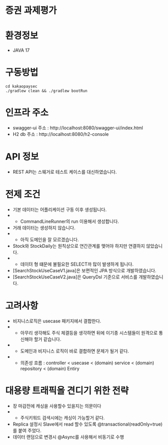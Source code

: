 # 증권 과제평가

# 환경정보
- JAVA 17

# 구동방법
````
cd kakaopaysec
./gradlew clean && ./gradlew bootRun 
````
# 인프라 주소
- swagger-ui 주소 : http://localhost:8080/swagger-ui/index.html
- H2 db 주소 : http://localhost:8080/h2-console

# API 정보
- REST API는 스웨거로 테스트 케이스를 대신하였습니다.

# 전제 조건
- 기본 데이터는 어플리케이션 구동 이후 생성됩니다.
- - CommandLineRunner의 run 이용해서 생성합니다.
- 거래 데이터는 생성하지 않습니다.
- - 아직 도메인을 잘 모르겠습니다. 
- Stock와 StockDaily는 원칙상으로 연간관계를 맺어야 하지만 연결하지 않았습니다.
- - 데이텨 형 떄문에 불필요한 SELECT까 많이 발생하게 됩니다.
- [SearchStockUseCaseV1.java]은 보편적인 JPA 방식으로 개발하였습니다.
- [SearchStockUseCaseV2.java]은 QueryDsl 기준으로 서비스를 개발하였습니다.


# 고려사항
- 비지니스로직은 usecase 패키지에서 결합한다.
- - 아무리 생각해도 주식 체결등을 생각하면 뒤에 이기종 시스템들이 원격으로 통신해야 할거 같습니다.
- - 도메인과 비지니스 로직이 바로 결합하면 문제가 될거 같다.
- - 의존성 흐름 : controller < usecase < (domain) service < (domain) repository < (domain) Entiry 

# 대용량 트래픽을 견디기 위한 전략
- 장 마감전에 캐싱을 사용할수 있을지는 의문이다
- - 주식키워드 검색시에는 캐싱이 가능할거 같다.
- Replica 설정시 Slave에서 read 할수 있도록 @transactional(readOnly=true)를 붙여 주었다.
- 데이터 랜덤으로 변경시 @Async를 사용해서 비동기로 수행


